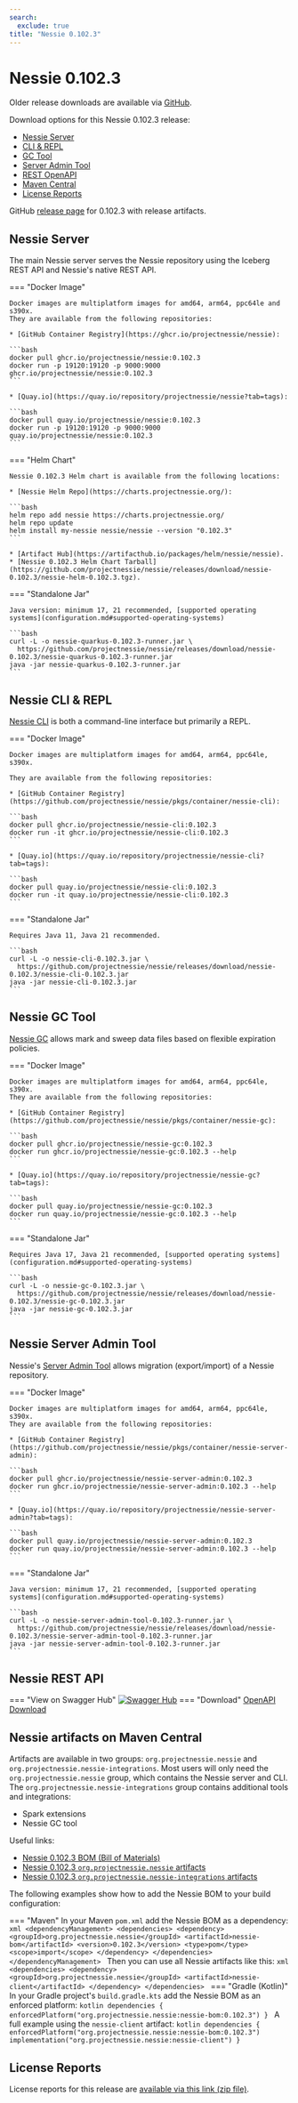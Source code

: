 ```yaml
---
search:
  exclude: true
title: "Nessie 0.102.3"
---
```


# Nessie 0.102.3

Older release downloads are available via [GitHub](https://github.com/projectnessie/nessie/releases).

Download options for this Nessie 0.102.3 release:

* [Nessie Server](#nessie-server)
* [CLI & REPL](#nessie-cli--repl)
* [GC Tool](#nessie-gc-tool)
* [Server Admin Tool](#nessie-server-admin-tool)
* [REST OpenAPI](#nessie-rest-api)
* [Maven Central](#nessie-artifacts-on-maven-central)
* [License Reports](#license-reports)

GitHub [release page](https://github.com/projectnessie/nessie/releases/tag/nessie-0.102.3) for 0.102.3 with release artifacts.

## Nessie Server

The main Nessie server serves the Nessie repository using the Iceberg REST API and Nessie's native REST API.

=== "Docker Image"

    Docker images are multiplatform images for amd64, arm64, ppc64le and s390x.
    They are available from the following repositories:

    * [GitHub Container Registry](https://ghcr.io/projectnessie/nessie):

    ```bash
    docker pull ghcr.io/projectnessie/nessie:0.102.3
    docker run -p 19120:19120 -p 9000:9000 ghcr.io/projectnessie/nessie:0.102.3
    ```

    * [Quay.io](https://quay.io/repository/projectnessie/nessie?tab=tags):

    ```bash
    docker pull quay.io/projectnessie/nessie:0.102.3
    docker run -p 19120:19120 -p 9000:9000 quay.io/projectnessie/nessie:0.102.3
    ```

=== "Helm Chart"

    Nessie 0.102.3 Helm chart is available from the following locations:

    * [Nessie Helm Repo](https://charts.projectnessie.org/):

    ```bash
    helm repo add nessie https://charts.projectnessie.org/
    helm repo update
    helm install my-nessie nessie/nessie --version "0.102.3"
    ```

    * [Artifact Hub](https://artifacthub.io/packages/helm/nessie/nessie).
    * [Nessie 0.102.3 Helm Chart Tarball](https://github.com/projectnessie/nessie/releases/download/nessie-0.102.3/nessie-helm-0.102.3.tgz).

=== "Standalone Jar"

    Java version: minimum 17, 21 recommended, [supported operating systems](configuration.md#supported-operating-systems)

    ```bash
    curl -L -o nessie-quarkus-0.102.3-runner.jar \
      https://github.com/projectnessie/nessie/releases/download/nessie-0.102.3/nessie-quarkus-0.102.3-runner.jar
    java -jar nessie-quarkus-0.102.3-runner.jar
    ```

## Nessie CLI & REPL

[Nessie CLI](cli.md) is both a command-line interface but primarily a REPL.

=== "Docker Image"

    Docker images are multiplatform images for amd64, arm64, ppc64le, s390x.

    They are available from the following repositories:

    * [GitHub Container Registry](https://github.com/projectnessie/nessie/pkgs/container/nessie-cli):

    ```bash
    docker pull ghcr.io/projectnessie/nessie-cli:0.102.3
    docker run -it ghcr.io/projectnessie/nessie-cli:0.102.3 
    ```

    * [Quay.io](https://quay.io/repository/projectnessie/nessie-cli?tab=tags):

    ```bash
    docker pull quay.io/projectnessie/nessie-cli:0.102.3
    docker run -it quay.io/projectnessie/nessie-cli:0.102.3
    ```

=== "Standalone Jar"

    Requires Java 11, Java 21 recommended.

    ```bash
    curl -L -o nessie-cli-0.102.3.jar \
      https://github.com/projectnessie/nessie/releases/download/nessie-0.102.3/nessie-cli-0.102.3.jar
    java -jar nessie-cli-0.102.3.jar
    ```

## Nessie GC Tool

[Nessie GC](gc.md) allows mark and sweep data files based on flexible expiration policies.

=== "Docker Image"

    Docker images are multiplatform images for amd64, arm64, ppc64le, s390x.
    They are available from the following repositories:

    * [GitHub Container Registry](https://github.com/projectnessie/nessie/pkgs/container/nessie-gc):

    ```bash
    docker pull ghcr.io/projectnessie/nessie-gc:0.102.3
    docker run ghcr.io/projectnessie/nessie-gc:0.102.3 --help
    ```

    * [Quay.io](https://quay.io/repository/projectnessie/nessie-gc?tab=tags):

    ```bash
    docker pull quay.io/projectnessie/nessie-gc:0.102.3
    docker run quay.io/projectnessie/nessie-gc:0.102.3 --help
    ```

=== "Standalone Jar"

    Requires Java 17, Java 21 recommended, [supported operating systems](configuration.md#supported-operating-systems)

    ```bash
    curl -L -o nessie-gc-0.102.3.jar \
      https://github.com/projectnessie/nessie/releases/download/nessie-0.102.3/nessie-gc-0.102.3.jar
    java -jar nessie-gc-0.102.3.jar
    ```

## Nessie Server Admin Tool

Nessie's [Server Admin Tool](export_import.md) allows migration (export/import) of a
Nessie repository.

=== "Docker Image"

    Docker images are multiplatform images for amd64, arm64, ppc64le, s390x.
    They are available from the following repositories:

    * [GitHub Container Registry](https://github.com/projectnessie/nessie/pkgs/container/nessie-server-admin):

    ```bash
    docker pull ghcr.io/projectnessie/nessie-server-admin:0.102.3
    docker run ghcr.io/projectnessie/nessie-server-admin:0.102.3 --help
    ```

    * [Quay.io](https://quay.io/repository/projectnessie/nessie-server-admin?tab=tags):

    ```bash
    docker pull quay.io/projectnessie/nessie-server-admin:0.102.3
    docker run quay.io/projectnessie/nessie-server-admin:0.102.3 --help
    ```

=== "Standalone Jar"

    Java version: minimum 17, 21 recommended, [supported operating systems](configuration.md#supported-operating-systems)

    ```bash
    curl -L -o nessie-server-admin-tool-0.102.3-runner.jar \
      https://github.com/projectnessie/nessie/releases/download/nessie-0.102.3/nessie-server-admin-tool-0.102.3-runner.jar
    java -jar nessie-server-admin-tool-0.102.3-runner.jar
    ```

## Nessie REST API

=== "View on Swagger Hub"
    [![Swagger Hub](https://img.shields.io/badge/swagger%20hub-nessie-3f6ec6?style=for-the-badge&logo=swagger&link=https%3A%2F%2Fapp.swaggerhub.com%2Fapis%2Fprojectnessie%2Fnessie)](https://app.swaggerhub.com/apis/projectnessie/nessie/0.102.3)
=== "Download"
    [OpenAPI Download](https://github.com/projectnessie/nessie/releases/download/nessie-0.102.3/nessie-openapi-0.102.3.yaml)

## Nessie artifacts on Maven Central

Artifacts are available in two groups: `org.projectnessie.nessie` and
`org.projectnessie.nessie-integrations`. Most users will only need the `org.projectnessie.nessie`
group, which contains the Nessie server and CLI. The `org.projectnessie.nessie-integrations` group
contains additional tools and integrations:

* Spark extensions
* Nessie GC tool

Useful links:

* [Nessie 0.102.3 BOM (Bill of Materials)](https://search.maven.org/artifact/org.projectnessie.nessie/nessie-bom/0.102.3/pom)
* [Nessie 0.102.3 `org.projectnessie.nessie` artifacts](https://search.maven.org/search?q=g:org.projectnessie.nessie%20v:0.102.3)
* [Nessie 0.102.3 `org.projectnessie.nessie-integrations` artifacts](https://search.maven.org/search?q=g:org.projectnessie.nessie-integrations%20v:0.102.3)

The following examples show how to add the Nessie BOM to your build configuration:

=== "Maven"
    In your Maven `pom.xml` add the Nessie BOM as a dependency:
    ```xml
    <dependencyManagement>
      <dependencies>
        <dependency>
          <groupId>org.projectnessie.nessie</groupId>
          <artifactId>nessie-bom</artifactId>
          <version>0.102.3</version>
          <type>pom</type>
          <scope>import</scope>
        </dependency>
      </dependencies>
    </dependencyManagement>
    ```
    Then you can use all Nessie artifacts like this:
    ```xml
    <dependencies>
      <dependency>
        <groupId>org.projectnessie.nessie</groupId>
        <artifactId>nessie-client</artifactId>
      </dependency>
    </dependencies>
    ```
=== "Gradle (Kotlin)"
    In your Gradle project's `build.gradle.kts` add the Nessie BOM as an enforced platform:
    ```kotlin
    dependencies {
      enforcedPlatform("org.projectnessie.nessie:nessie-bom:0.102.3")
    }
    ```
    A full example using the `nessie-client` artifact:
    ```kotlin
    dependencies {
      enforcedPlatform("org.projectnessie.nessie:nessie-bom:0.102.3")
      implementation("org.projectnessie.nessie:nessie-client")
    }
    ```

## License Reports

License reports for this release are [available via this link (zip file)](https://github.com/projectnessie/nessie/releases/download/nessie-0.102.3/nessie-aggregated-license-report-0.102.3.zip).

